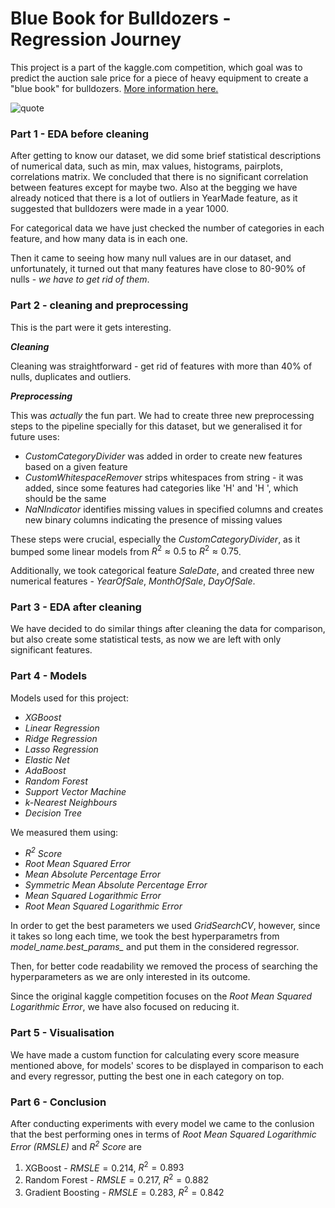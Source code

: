 # Blue Book for Bulldozers - Regression Journey

This project is a part of the kaggle.com competition, which goal was to predict the auction sale price for a piece of heavy equipment to create a "blue book" for bulldozers.
[More information here.](https://www.kaggle.com/c/bluebook-for-bulldozers/data)

![quote](https://i0.wp.com/danslee.co.uk/wp-content/uploads/2016/11/data.jpg?resize=768%2C525&ssl=1)
### Part 1 - EDA before cleaning 
After getting to know our dataset, we did some brief statistical descriptions of numerical data, such as min, max values, histograms, pairplots, correlations matrix.
We concluded that there is no significant correlation between features except for maybe two.
Also at the begging we have already noticed that there is a lot of outliers in YearMade feature, as it suggested that bulldozers were made in a year 1000.

For categorical data we have just checked the number of categories in each feature, and how many data is in each one.

Then it came to seeing how many null values are in our dataset, and unfortunately, it turned out that many features have close to 80-90% of nulls - *we have to get rid of them*.

### Part 2 - cleaning and preprocessing

This is the part were it gets interesting.

***Cleaning***

Cleaning was straightforward - get rid of features with more than 40% of nulls, duplicates and outliers.

***Preprocessing***

This was *actually* the fun part.
We had to create three new preprocessing steps to the pipeline specially for this dataset, but we generalised it for future uses:
- *CustomCategoryDivider* was added in order to create new features based on a given feature
- *CustomWhitespaceRemover* strips whitespaces from string - it was added, since some features had categories like 'H' and 'H ', which should be the same
- *NaNIndicator* identifies missing values in specified columns and creates new binary columns indicating the presence of missing values

These steps were crucial, especially the *CustomCategoryDivider*, as it bumped some linear models from $R^2\approx 0.5$ to $R^2\approx 0.75$.

Additionally, we took categorical feature *SaleDate*, and created three new numerical features - *YearOfSale*, *MonthOfSale*, *DayOfSale*.
### Part 3 - EDA after cleaning
We have decided to do similar things after cleaning the data for comparison, but also create some statistical tests, as now we are left with only significant features.
### Part 4 - Models 
Models used for this project:
- *XGBoost*
- *Linear Regression*
- *Ridge Regression*
- *Lasso Regression*
- *Elastic Net*
- *AdaBoost*
- *Random Forest*
- *Support Vector Machine*
- *k-Nearest Neighbours*
- *Decision Tree*

We measured them using:
- *$R^2$ Score*	
- *Root Mean Squared Error*
- *Mean Absolute Percentage Error* 
- *Symmetric Mean Absolute Percentage Error*
- *Mean Squared Logarithmic Error*
- *Root Mean Squared Logarithmic Error*

In order to get the best parameters we used *GridSearchCV*, however, since it takes so long each time, we took the best hyperparametrs from *model_name.best_params_* and put them in the considered regressor. 

Then, for better code readability we removed the process of searching the hyperparameters as we are only interested in its outcome.

Since the original kaggle competition focuses on the *Root Mean Squared Logarithmic Error*, we have also focused on reducing it.

### Part 5 - Visualisation
We have made a custom function for calculating every score measure mentioned above, for models' scores to be displayed in comparison to each and every regressor, putting the best one in each category on top.

### Part 6 - Conclusion
After conducting experiments with every model we came to the conlusion that the best performing ones in terms of *Root Mean Squared Logarithmic Error (RMSLE)* and *$R^2$ Score* are

1) XGBoost - $RMSLE = 0.214$, $R^2 = 0.893$
2) Random Forest - $RMSLE = 0.217$, $R^2 = 0.882$
3) Gradient Boosting - $RMSLE = 0.283$, $R^2 = 0.842$